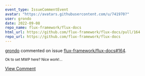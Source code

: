 ```yaml
---
event_type: IssueCommentEvent
avatar: "https://avatars.githubusercontent.com/u/741970?"
user: grondo
date: 2022-09-08
repo_name: flux-framework/flux-docs
html_url: https://github.com/flux-framework/flux-docs/pull/164
repo_url: https://github.com/flux-framework/flux-docs
---
```


<a href='https://github.com/grondo' target='_blank'>grondo</a> commented on issue <a href='https://github.com/flux-framework/flux-docs/pull/164' target='_blank'>flux-framework/flux-docs#164</a>.

<small>Ok to set MWP here? Nice work!...</small>

<a href='https://github.com/flux-framework/flux-docs/pull/164' target='_blank'>View Comment</a>